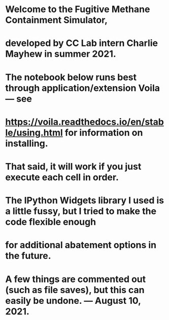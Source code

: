 # Welcome to the Fugitive Methane Containment Simulator, 
# developed by CC Lab intern Charlie Mayhew in summer 2021.

# The notebook below runs best through application/extension Voila — see
# https://voila.readthedocs.io/en/stable/using.html for information on installing.
# That said, it will work if you just execute each cell in order. 

# The IPython Widgets library I used is a little fussy, but I tried to make the code flexible enough
# for additional abatement options in the future.

# A few things are commented out (such as file saves), but this can easily be undone. — August 10, 2021.
